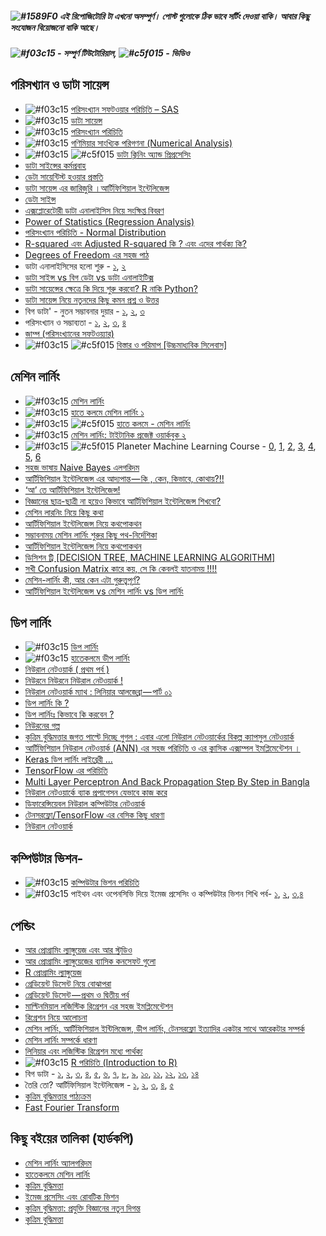 #####  ![#1589F0](https://placehold.it/15/1589F0/000000?text=+) *এই রিপোজিটোরি টা এখনো অসম্পুর্ণ। পোস্ট গুলোকে ঠিক ভাবে সর্টিং দেওয়া বাকি। আবার কিছু সংযোজন বিয়োজনো বাকি আছে।*

##### ![#f03c15](https://placehold.it/15/f03c15/000000?text=+) - সম্পুর্ণ টিউটোরিয়াল, ![#c5f015](https://placehold.it/15/c5f015/000000?text=+) -  ভিডিও

## পরিসখ্যান ও ডাটা সায়েন্স
*  ![#f03c15](https://placehold.it/15/f03c15/000000?text=+) [পরিসংখ্যান সফটওয়ার পরিচিতি – SAS](http://shikkhok.com/কোর্স-তালিকা/intro-to-sas/)
*  ![#f03c15](https://placehold.it/15/f03c15/000000?text=+) [ডাটা সায়েন্স](https://ds.howtocode.com.bd)
*  ![#f03c15](https://placehold.it/15/f03c15/000000?text=+) [পরিসংখ্যান পরিচিতি](http://shikkhok.com/কোর্স-তালিকা/পরিসংখ্যান-পরিচিতি/)
*  ![#f03c15](https://placehold.it/15/f03c15/000000?text=+) [গণিমিয়ার সাংখ্যিক পরিগণনা (Numerical Analysis)](http://shikkhok.com/কোর্স-তালিকা/numerical-analysis/)
*  ![#f03c15](https://placehold.it/15/f03c15/000000?text=+) ![#c5f015](https://placehold.it/15/c5f015/000000?text=+) [ডাটা ক্লিনিং অ্যান্ড প্রিপ্রসেসিং](https://www.youtube.com/watch?v=gUAOtVvcsv8&list=PLlGws_t-gXDlBXppf3aXJhmjhbCym1teZ)
* [ডাটা সাইন্সের কর্মপ্রবাহ](https://medium.com/@harunshimanto/ডাটা-সাইন্সের-কর্মপ্রবাহ-cf8270433a34)
* [ডেটা সায়েন্টিস্ট হওয়ার প্রস্ততি](https://medium.com/@raheems/ডেটা-সায়েন্টিস্ট-হওয়ার-প্রস্ততি-978e37eff0dc)
* [ডাটা সায়েন্স এর জারিজুরি ।আর্টিফিশিয়াল ইন্টেলিজেন্স](https://medium.com/@reyadrahman/ডাটা-সায়েন্স-এর-জারিজুরি-আর্টিফিশিয়াল-ইন্টেলিজেন্স-d1453397ea84)
* [ডেটা সাইন্স](http://jakir.me/data-science/)
* [এক্সপ্লোরেটোরী ডাটা এনালাইসিস নিয়ে সংক্ষিপ্ত বিবরণ](https://medium.com/@harunshimanto/এক্সপ্লোরেটোরী-ডাটা-এনালাইসিস-নিয়ে-সংক্ষিপ্ত-বিবরণ-85e115f95ec9)
* [Power of Statistics (Regression Analysis)](http://porisongkhanporichity.blogspot.com/2017/02/power-of-statistics-regression-analysis.html)
* [পরিসংখ্যান পরিচিতি - Normal Distribution](http://porisongkhanporichity.blogspot.com/2017/02/normal-distribution.html)
* [R-squared এবং Adjusted R-squared কি ? এবং এদের পার্থক্য কি?](http://porisongkhanporichity.blogspot.com/2017/04/r-squared-adjusted-r-squared.html)
* [Degrees of Freedom এর সহজ পাঠ](http://porisongkhanporichity.blogspot.com/2017/02/degrees-of-freedom_19.html)
* ডাটা এনালাইসিসের হলো শুরু - [১](https://youthcarnival.org/bn/ডাটা-এনালাইসিসের-হলো-শুর/), [২](https://youthcarnival.org/bn/ডাটা-এনালাইসিসের-হলো-শুর-2/)
* [ডাটা সাইন্স vs বিগ ডেটা vs ডাটা এনালাইটিক্স](https://youthcarnival.org/bn/ডাটা-সাইন্স-vs-বিগ-ডেটা-vs-ডাটা/)
* [ডাটা সায়েন্সের ক্ষেত্রে কি দিয়ে শুরু করবো? R নাকি Python?](https://abdalimran.github.io/2016-11-21/ডাটা-সায়েন-সের-ক-ষেত-রে-কি-দিয়ে-শুরু-করবো-r-নাকি-python)
* [ডাটা সায়েন্স নিয়ে নতুনদের কিছু কমন প্রশ্ন ও উত্তর](https://abdalimran.github.io/2016-11-21/ডাটা-সায়েন-স-নিয়ে-নতুনদের-কিছু-কমন-প-রশ-ন-ও-উত-তর)
* বিগ ডাটা' - নুতন সম্ভাবনার দুয়ার - [১](https://www.priyo.com/articles/বিগ-ডাটা-নুতন-সম্ভাবনার-দুয়ার-১), [২](https://www.priyo.com/articles/বিগ-ডাটা-নুতন-সম্ভাবনার-দুয়ার-২), [৩](https://www.priyo.com/articles/বিগ-ডাটা-নুতন-সম্ভাবনার-দুয়ার-৩)
* পরিসংখ্যান ও সম্ভাব্যতা - [১](https://medium.com/প্রোগ্রামিং-পাতা/পরিসংখ্যান-ও-সম্ভাব্যতা-পর্ব-১-ca96d0b6ed10), [২](https://medium.com/প্রোগ্রামিং-পাতা/পরিসংখ্যান-ও-সম্ভাব্যতা-পর্ব-২-6c0287b06514), [৩](https://medium.com/প্রোগ্রামিং-পাতা/পরিসংখ্যান-ও-সম্ভাব্যতা-পর্ব-৩-cd3efc3ebbf1), [৪](https://medium.com/প্রোগ্রামিং-পাতা/পরিসংখ্যান-ও-সম্ভাব্যতা-পর্ব-৪-4bdcffac6097)
* [জাম্প (পরিসংখ্যানের সফটওয়্যার)](https://bn.wikipedia.org/wiki/জাম্প_(পরিসংখ্যানের_সফটওয়্যার))
*  ![#f03c15](https://placehold.it/15/f03c15/000000?text=+) ![#c5f015](https://placehold.it/15/c5f015/000000?text=+) [বিস্তার ও পরিমাপ [উচ্চমাধ্যবিক সিলেবাস]](https://www.youtube.com/watch?v=L6ZmbdpEjic&list=PLxSt9YDBipm6UxKzXpeyzSsED94ukGEBJ)

## মেশিন লার্নিং
*  ![#f03c15](https://placehold.it/15/f03c15/000000?text=+) [মেশিন লার্নিং](https://ml.howtocode.com.bd)
*  ![#f03c15](https://placehold.it/15/f03c15/000000?text=+) [হাতে কলমে মেশিন লার্নিং ১](https://raqueeb.gitbooks.io/mlbook-titanic/content/)
*  ![#f03c15](https://placehold.it/15/f03c15/000000?text=+) ![#c5f015](https://placehold.it/15/c5f015/000000?text=+) [হাতে কলমে - মেশিন লার্নিং](https://www.youtube.com/watch?v=5yCp1ylDVW0&list=PL1pf33qWCkmj5JTxldEFCxT4ed7lm4EoX)
*  ![#f03c15](https://placehold.it/15/f03c15/000000?text=+) [মেশিন লার্নিং: টাইটানিক প্রজেক্ট ওয়ার্কবুক ২](https://raqueeb.gitbooks.io/mlbook-titanic-py/content/)
*  ![#f03c15](https://placehold.it/15/f03c15/000000?text=+) ![#c5f015](https://placehold.it/15/c5f015/000000?text=+) Planeter Machine Learning Course - [0](https://www.youtube.com/watch?v=HOhIuZYYvYs&list=PLA-CsqNypl-T3r8x5qV0QckK7kRq4r7vi), [1](https://www.youtube.com/watch?v=WTQ1jgEo3kM&list=PLA-CsqNypl-QKVha9EiPa3SNEfpuR_nBA), [2](https://www.youtube.com/watch?v=WSdZ-HqQn6w&list=PLA-CsqNypl-SqtkfwXAK7trT_M2g5yAGe), [3](https://www.youtube.com/watch?v=d71LyEM2NCA&list=PLA-CsqNypl-RjG3KzPbf1kSWePZzzflZ9), [4](https://www.youtube.com/watch?v=h99yt5Y2r4M&list=PLA-CsqNypl-RtrpjMeWHDyIDKm1TAQf4t), [5](https://www.youtube.com/watch?v=y0JWbSMCpNQ&list=PLA-CsqNypl-RCf-q6lxU3p6kBxuUFQlqF), [6](https://www.youtube.com/watch?v=Vfv1X7LenLo&list=PLA-CsqNypl-T2xUGOQHQQLmeaBbyfNu8x)
* [সহজ ভাষায় Naive Bayes এলগরিদম](https://medium.com/@halimaakhtermitu/সহজ-ভাষায়-naive-bayes-এলগরিদম-9d7bbb2d55a5)
* [আর্টিফিশিয়াল ইন্টেলিজেন্স এর আদ্যপান্ত — কি , কেন, কিভাবে, কোথায়?!!](https://medium.com/@reyadrahman/আর্টিফিশিয়াল-ইন্টেলিজেন্স-এর-আদ্যপান্ত-কি-কেন-কিভাবে-কোথায়-ea3ff2a8cb7a)
* [‘আ’ তে আর্টিফিশিয়াল ইন্টেলিজেন্স!](https://medium.com/@reyadrahman/আ-তে-আর্টিফিশিয়াল-ইন্টেলিজেন্স-1d6c092da1c6)
* [বিজ্ঞানের ছাত্র-ছাত্রী না হয়েও কিভাবে আর্টিফিশিয়াল ইন্টেলিজেন্স শিখবো?](https://medium.com/@reyadrahman/বিজ্ঞানের-ছাত্র-না-হয়েও-কিভাবে-আর্টিফিশিয়াল-ইন্টেলিজেন্স-শিখবো-b0eaccab5d95)
* [মেশিন লারনিং নিয়ে কিছু কথা](https://medium.com/@raihankhalil/মেশিন-লারনিং-নিয়ে-কিছু-কথা-ba2857ba515b)
* [আর্টিফিশিয়াল ইন্টেলিজেন্স নিয়ে কথপোকথন](https://www.aditta.org/blog/conversation-artificial-intelligence/)
* [সম্ভাবনাময় মেশিন লার্নিং শুরুর কিছু পথ-নির্দেশিকা](https://medium.com/@harunshimanto/সম্ভাবনাময়-মেশিন-লার্নিং-শুরুর-কিছু-পথ-নির্দেশিকা-1532f57cee49)
* [আর্টিফিশিয়াল ইন্টেলিজেন্স নিয়ে কথপোকথন](https://medium.com/@harunshimanto/আর্টিফিশিয়াল-ইন্টেলিজেন্স-নিয়ে-কথপোকথন-57f83840abff)
* [ডিসিশন ট্রি [DECISION TREE, MACHINE LEARNING ALGORITHM]](https://kandarisite.wordpress.com/2018/09/09/decision-tree-machine-learning-algorithm/)
* [সখী Confusion Matrix কারে কয়, সে কি কেবলই যাতনাময় !!!!](http://sudiptakar.info/সখী-confusion-matrix-কারে-কয়-সে-কি-কেবলই/?i=1)
* [মেশিন-লার্নিং কী, আর কেন এটা গুরুত্ত্বপূর্ণ?](https://bigganjatra.org/machine-learning-and-its-importance/)
* [আর্টিফিশিয়াল ইন্টেলিজেন্স vs মেশিন লার্নিং vs ডিপ লার্নিং](https://youthcarnival.org/bn/আর্টিফিশিয়াল-ইন্টেলিজে-8/)

## ডিপ লার্নিং
*  ![#f03c15](https://placehold.it/15/f03c15/000000?text=+) [ডিপ লার্নিং](https://dl.howtocode.com.bd)
*  ![#f03c15](https://placehold.it/15/f03c15/000000?text=+) [হাতেকলমে ডীপ লার্নিং](https://raqueeb.gitbooks.io/deep-learning/content/)
* [নিউরাল নেটওয়ার্ক ( প্রথম পর্ব )](https://medium.com/@ariyanhasan/নিউরাল-নেটওয়ার্ক-প্রথম-পর্ব-fb8b4c5dde55)
* [নিউরনে নিউরনে নিউরাল নেটওয়ার্ক !](https://medium.com/@reyadrahman/নিউরনে-নিউরনে-নিউরাল-নেটওয়ার্ক-5bbf69304acb)
* [নিউরাল নেটওয়ার্ক ম্যাথ : লিনিয়ার আলজেব্রা — পার্ট ০১](https://blog.meftaul.com/মেশিন-লার্নিং-ম্যাথ-লিনিয়ার-আলজেব্রা-পার্ট-০১-d8849646605c)
* [ডিপ লার্নিং কি ?](https://medium.com/kcbs-cv-and-ml/ডিপ-লার্নিং-কি-4cc586bb41c5)
* [ডিপ লার্নিংঃ কিভাবে কি করবেন ?](https://medium.com/@sezan92/ডিপ-লার্নিংঃ-কিভাবে-কি-করবেন-7bd881d31405)
* [নিউরনের গল্প](https://medium.com/প্রোগ্রামিং-পাতা/নিউরনের-গল্প-afab31782e3a)
* [কৃত্রিম বুদ্ধিমত্তার জগত পাল্টে দিচ্ছে গুগল : এবার এলো নিউরাল নেটওয়ার্কের বিকল্প ক্যাপসুল নেটওয়ার্ক](https://machinelearning.com.bd/কৃত্রিম-বুদ্ধিমত্তার-জগত/)
* [আর্টিফিশিয়াল নিউরাল নেটওয়ার্ক (ANN) এর সহজ পরিচিতি ও এর ক্লাসিক এক্সাম্পল ইমপ্লিমেন্টেশন ।](https://medium.com/@halimaakhtermitu/আর্টিফিশিয়াল-নিউরাল-নেটওয়ার্ক-ann-এর-সহজ-পরিচিতি-ও-এর-ক্লাসিক-এক্সাম্পল-ইমপ্লিমেন্টেশন-edfdb2ba4b72)
* [Keras ডিপ লার্নিং লাইব্রেরী …](https://medium.com/kcbs-cv-and-ml/keras-ডিপ-লার্নিং-লাইব্রেরী-c73cd24a81d)
* [TensorFlow এর পরিচিতি](https://medium.com/@harunshimanto/tensorflow-এর-পরিচিতি-d678be1c34f7)
* [Multi Layer Perceptron And Back Propagation Step By Step in Bangla](http://www.shawonruet.me/2018/06/multi-layer-perception-and-back.html)
* [নিউরাল নেটওয়ার্কে ব্যাক প্রপাগেসন যেভাবে কাজ করে](https://blog.semanticslab.net/ml/2017/নিউরাল-নেটওয়ার্কে-ব্যাক/)
* [ডিফারেন্সিয়েবল নিউরাল কম্পিউটার নেটওয়ার্ক](http://bangla.monzilurrahman.com/2016/11/blog-post.html)
* [টেনসরফ্লো/TensorFlow এর বেসিক কিছু ধারণা](https://inversemaha.wordpress.com/2017/06/04/tensorflow-এবং-মেশিন-লার্নিং/)
* [নিউরাল নেটওয়ার্ক](https://bn.wikipedia.org/wiki/নিউরাল_নেটওয়ার্ক)

## কম্পিউটার ভিশন-
*  ![#f03c15](https://placehold.it/15/f03c15/000000?text=+) [কম্পিউটার ভিশন পরিচিতি](http://shikkhok.com/কোর্স-তালিকা/computer-vision/)
*  ![#f03c15](https://placehold.it/15/f03c15/000000?text=+) পাইথন এবং ওপেনসিভি দিয়ে ইমেজ প্রসেসিং ও কম্পিউটার ভিশন শিখি পর্ব- [১](https://medium.com/kcbs-cv-and-ml/পাইথন-এবং-ওপেনসিভি-দিয়ে-ইমেজ-প্রসেসিং-ও-কম্পিউটার-ভিশন-শিখি-পর্ব-১-fa2786daee2d), [২](https://medium.com/kcbs-cv-and-ml/পাইথন-এবং-ওপেনসিভি-দিয়ে-ইমেজ-প্রসেসিং-ও-কম্পিউটার-ভিশন-শিখি-পর্ব-২-e68bb316809f), [৩](https://medium.com/kcbs-cv-and-ml/পাইথন-এবং-ওপেনসিভি-দিয়ে-ইমেজ-প্রসেসিং-ও-কম্পিউটার-ভিশন-শিখি-পর্ব-৩-455c80d9f0d7),[৪](https://medium.com/kcbs-cv-and-ml/পাইথন-এবং-ওপেনসিভি-দিয়ে-ইমেজ-প্রসেসিং-ও-কম্পিউটার-ভিশন-শিখি-পর্ব-৪-1abb64b563a5)

## পেন্ডিং
* [আর প্রোগ্রামিং ল্যাঙ্গুয়েজ এবং আর স্টুডিও](https://jakir.me/আর-প্রোগ্রামিং-স্টুডিও/)
* [আর প্রোগ্রামিং ল্যাঙ্গুয়েজের ব্যাসিক কনসেফট গুলো](https://jakir.me/আর-প্রোগ্রামিং/)
* [R প্রোগ্রামিং ল্যাঙ্গুয়েজ](https://jakir.me/r-প্রোগ্রামিং-ল্যাং/)
* [গ্রেডিয়েন্ট ডিসেন্ট নিয়ে বোঝাপরা](https://medium.com/abdullah-al-imran/গ্রেডিয়েন্ট-ডিসেন্ট-নিয়ে-বোঝাপরা-71a6a296cef1)
* [গ্রেডিয়েন্ট ডিসেন্ট — প্রথম ও দ্বিতীয় পর্ব](https://medium.com/@halimaakhtermitu/গ্রেডিয়েন্ট-ডিসেন্ট-45208b5a33f5)
* [মাল্টিনমিয়াল লজিস্টিক রিগ্রেশন এর সহজ ইমপ্লিমেন্টেশন](https://medium.com/@halimaakhtermitu/মাল্টিনমিয়াল-লজিস্টিক-রিগ্রেশন-এর-সহজ-ইমপ্লিমেন্টেশন-4368feab5e5e)
* [রিগ্রেশন নিয়ে আলোচনা](https://www.aditta.org/blog/regarding-the-regression/)
* [মেশিন লার্নিং, আর্টিফিশিয়াল ইন্টিলিজেন্স, ডীপ লার্নিং, টেনসরফ্লো ইত্যাদির একটার সাথে আরেকটার সম্পর্ক](https://jakir.me/মেশিন-লার্নিং-টেনসরফ্লো/)
* [মেশিন লার্নিং সম্পর্কে ধারণা](https://jakir.me/মেশিন-লার্নিং/)
* [লিনিয়ার এবং লজিস্টিক রিগ্রেশন মধ্যে পার্থক্য](https://bn.esdifferent.com/difference-between-linear-and-logistic-regression)
*  ![#f03c15](https://placehold.it/15/f03c15/000000?text=+) [R পরিচিতি (Introduction to R)](http://shikkhok.com/কোর্স-তালিকা/intro-to-r/)
* বিগ ডাটা - [১](https://raqueeb.wordpress.com/2013/05/23/বিগ-ডাটা-এক/), [২](https://raqueeb.wordpress.com/2013/05/29/বিগ-ডাটা-দুই/), [৩](https://raqueeb.wordpress.com/2013/06/12/বিগ-ডাটা-তিন/), [৪](https://raqueeb.wordpress.com/2013/07/05/বিগডাটাচার/), [৫](https://raqueeb.wordpress.com/2013/07/07/বিগ-ডাটা-পাঁচ/), [৬](https://raqueeb.wordpress.com/2013/07/12/বিগ-ডাটা-ছয়/), [৭](https://raqueeb.wordpress.com/2013/07/26/বিগ-ডাটা-সাত/), [৮](https://raqueeb.wordpress.com/2013/07/27/বিগ-ডাটা-আট/), [৯](https://raqueeb.wordpress.com/2013/08/05/বিগ-ডাটা/), [১০](https://raqueeb.wordpress.com/2013/08/06/বিগ-ডাটা-দশ/), [১১](https://raqueeb.wordpress.com/2017/03/19/big_data11/), [১২](https://raqueeb.wordpress.com/2017/03/25/bigdata12/), [১৩](https://raqueeb.wordpress.com/2017/03/26/bigdata13/), [১৪](https://raqueeb.wordpress.com/2017/03/26/bigdata14/)
* তৈরি তো? আর্টিফিসিয়াল ইন্টেলিজেন্স - [১](https://raqueeb.wordpress.com/2016/12/01/artificial_intelligence1/), [২](https://raqueeb.wordpress.com/2017/01/06/artificial_intelligence2/), [৩](https://raqueeb.wordpress.com/2017/04/02/artificial-intelligence-3/), [৪](https://raqueeb.wordpress.com/2017/04/05/artificial-intelligence4/), [৫](https://raqueeb.wordpress.com/2017/04/07/artificial-intelligence5/)
* [কৃত্রিম বুদ্ধিমত্তার পাঠ্যক্রম](https://roar.media/bangla/main/science/study-curriculum-of-artificial-intelligence/)
* [Fast Fourier Transform](https://rezwanarefin01.github.io/posts/fast-fourier-transform/)

## কিছু বইয়ের তালিকা (হার্ডকপি)
* [মেশিন লার্নিং অ্যালগরিদম](https://www.rokomari.com/book/173164/machine-learning-algorithm)
* [হাতেকলমে মেশিন লার্নিং](https://www.rokomari.com/book/160337/hatekolome-machine-learning)
* [কৃত্রিম বুদ্ধিমত্তা](https://www.rokomari.com/book/9631/krittim-buddimotta)
* [ইমেজ প্রসেসিং এবং রোবটিক ভিশন](https://www.rokomari.com/book/112533/image-procesing)
* [কৃত্রিম বুদ্ধিমত্তা: প্রযুক্তি বিজ্ঞানের নতুন দিগন্ত](https://www.rokomari.com/book/68554/kritim-buddimota--projukti-bigganer-notun-dhara)
* [কৃত্রিম বুদ্ধিমত্তা](http://books.com.bd/21596)
